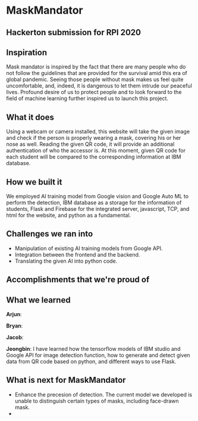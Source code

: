 # MaskMandator

## Hackerton submission for RPI 2020

## Inspiration
  Mask mandator is inspired by the fact that there are many people who do not follow the guidelines that are provided for the survival amid this era of global
  pandemic. Seeing those people without mask makes us feel quite uncomfortable, and, indeed, it is dangerous to let them intrude our peaceful lives. 
  Profound desire of us to protect people and to look forward to the field of machine learning further inspired us to launch this project.

## What it does
  Using a webcam or camera installed, this website will take the given image and check if the person is properly wearing a mask, covering his or her nose as well.
  Reading the given QR code, it will provide an additional authentication of who the accessor is. At this moment, given QR code for each student will be compared to 
  the corresponding information at IBM database.

## How we built it
   We employed AI training model from Google vision and Google Auto ML to perform the detection, IBM database as a storage for the information of students, Flask 
   and Firebase for the integrated server, javascript, TCP, and html for the website, and python as a fundamental.

## Challenges we ran into
  - Manipulation of existing AI training models from Google API.
  - Integration between the frontend and the backend.
  - Translating the given AI into python code.


## Accomplishments that we're proud of



## What we learned
**Arjun**:


**Bryan**:


**Jacob**:


**Jeongbin**: I have learned how the tensorflow models of IBM studio and Google API for image detection function, how to generate and detect given data from QR code based on python, and different ways to use Flask. 



## What is next for MaskMandator
  - Enhance the precesion of detection. The current model we developed is unable to distinguish certain types of masks, including face-drawn mask.
  - 




